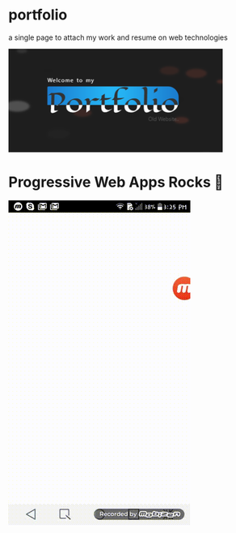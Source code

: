 # portfolio

a single page to attach my work and resume on web technologies

![image](./images/header.png)

# Progressive Web Apps Rocks :stars:

![my GIF](./images/pwa.gif)
